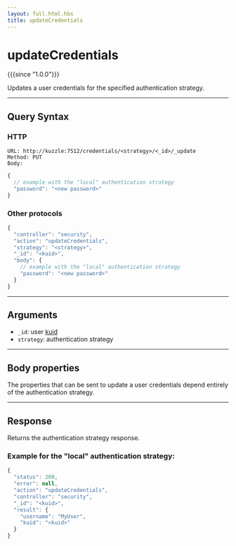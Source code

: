 ```yaml
---
layout: full.html.hbs
title: updateCredentials
---
```


# updateCredentials

{{{since "1.0.0"}}}

Updates a user credentials for the specified authentication strategy.

---

## Query Syntax

### HTTP

```http
URL: http://kuzzle:7512/credentials/<strategy>/<_id>/_update
Method: PUT  
Body:
```

```js
{
  // example with the "local" authentication strategy
  "password": "<new password>"
}
```

### Other protocols

```js
{
  "controller": "security",
  "action": "updateCredentials",
  "strategy": "<strategy>",
  "_id": "<kuid>",
  "body": {
    // example with the "local" authentication strategy
    "password": "<new password>"
  }
}
```

---

## Arguments

* `_id`: user [kuid]({{site_base_path}}guide/1/kuzzle-depth/authentication/#the-kuzzle-user-identifier) 
* `strategy`: authentication strategy

---

## Body properties

The properties that can be sent to update a user credentials depend entirely of the authentication strategy. 

---

## Response

Returns the authentication strategy response.

### Example for the "local" authentication strategy:

```javascript
{
  "status": 200,
  "error": null,
  "action": "updateCredentials",
  "controller": "security",
  "_id": "<kuid>",
  "result": {
    "username": "MyUser",
    "kuid": "<kuid>"
  }
}
```
